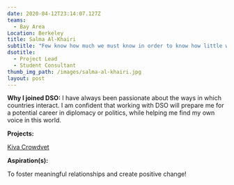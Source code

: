 ```yaml
---
date: 2020-04-12T23:14:07.127Z
teams:
  - Bay Area
Location: Berkeley
title: Salma Al-Khairi
subtitle: "Few know how much we must know in order to know how little we know. "
dsotitle:
  - Project Lead
  - Student Consultant
thumb_img_path: /images/salma-al-khairi.jpg
layout: post
---
```

**Why I joined DSO:** I have always been passionate about the ways in which countries interact. I am confident that working with DSO will prepare me for a potential career in diplomacy or politics, while helping me find my own voice in this world.

**Projects:** 

[Kiva Crowdvet](https://www.crowdvet.org/)

**Aspiration(s):**

To foster meaningful relationships and create positive change!